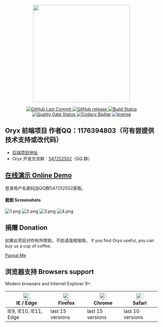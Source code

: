 <p align="center">
  <img width="320" src="https://github.com/godcheese/oryx/blob/master/oryx_banner.png?raw=true">
</p>
<p align="center">
  <a href="https://github.com/godcheese/oryx-frontend-vue">
    <img src="https://img.shields.io/github/last-commit/godcheese/oryx-frontend-vue.svg" alt="GitHub Last Commit">
  </a>
  <a href="https://github.com/godcheese/oryx/releases">
    <img src="https://img.shields.io/github/release/godcheese/oryx.svg" alt="GitHub release">
  </a>
  <a href="https://travis-ci.org/godcheese/oryx-frontend-vue" rel="nofollow">
    <img src="https://travis-ci.org/godcheese/oryx-frontend-vue.svg?branch=master" alt="Build Status">
  </a>
  <a href="https://sonarcloud.io/dashboard?id=godcheese_oryx-frontend-vue" rel="nofollow">
     <img src="https://sonarcloud.io/api/project_badges/measure?project=godcheese_oryx-frontend-vue&metric=alert_status" alt="Quality Gate Status">
   </a>
 <a href="https://www.codacy.com/manual/godcheese/oryx-frontend-vue?utm_source=github.com&amp;utm_medium=referral&amp;utm_content=godcheese/oryx-frontend-vue&amp;utm_campaign=Badge_Grade"><img src="https://api.codacy.com/project/badge/Grade/e74079cb01814d8094bc8ba92ff8da45" alt="Codacy Badge"/></a>
  <a href="https://github.com/godcheese/oryx-frontend-vue/blob/master/LICENSE">
    <img src="https://img.shields.io/github/license/mashape/apistatus.svg" alt="license">
  </a>
</p>

## Oryx 前端项目 作者QQ：1176394803（可有尝提供技术支持或改代码）
- [后端项目地址](https://github.com/godcheese/oryx)
- Oryx 开发交流群：[547252502](https://jq.qq.com/?_wv=1027&k=5yxyg73)（QQ 群）

## [在线演示 Online Demo](https://oryx-frontend-vue.netlify.com)

登录用户名密码加QQ群547252502获取。

#### 截图 Screenshots

![1.png](https://github.com/godcheese/oryx/blob/master/screenshots/1.png)
![2.png](https://github.com/godcheese/oryx/blob/master/screenshots/2.png)
![3.png](https://github.com/godcheese/oryx/blob/master/screenshots/3.png)
![4.png](https://github.com/godcheese/oryx/blob/master/screenshots/4.png)

## 捐赠 Donation

如果此项目对你有所帮助，不妨请我喝咖啡。
If you find Oryx useful, you can buy us a cup of coffee.

[Paypal Me](https://www.paypal.me/godcheese)

## 浏览器支持 Browsers support

Modern browsers and Internet Explorer 9+.

| [<img src="https://raw.githubusercontent.com/alrra/browser-logos/master/src/edge/edge_48x48.png" alt="IE / Edge" width="24px" height="24px" />](http://godban.github.io/browsers-support-badges/)</br>IE / Edge | [<img src="https://raw.githubusercontent.com/alrra/browser-logos/master/src/firefox/firefox_48x48.png" alt="Firefox" width="24px" height="24px" />](http://godban.github.io/browsers-support-badges/)</br>Firefox | [<img src="https://raw.githubusercontent.com/alrra/browser-logos/master/src/chrome/chrome_48x48.png" alt="Chrome" width="24px" height="24px" />](http://godban.github.io/browsers-support-badges/)</br>Chrome | [<img src="https://raw.githubusercontent.com/alrra/browser-logos/master/src/safari/safari_48x48.png" alt="Safari" width="24px" height="24px" />](http://godban.github.io/browsers-support-badges/)</br>Safari |
| --------- | --------- | --------- | --------- |
| IE9, IE10, IE11, Edge| last 15 versions| last 15 versions| last 10 versions

